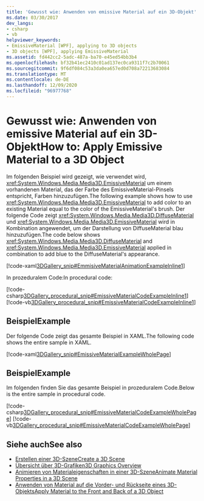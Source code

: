 ```yaml
---
title: 'Gewusst wie: Anwenden von emissive Material auf ein 3D-Objekt'
ms.date: 03/30/2017
dev_langs:
- csharp
- vb
helpviewer_keywords:
- EmissiveMaterial [WPF], applying to 3D objects
- 3D objects [WPF], applying EmissiveMaterial
ms.assetid: fd442cc2-5adc-487a-ba70-e45ed54bb3b4
ms.openlocfilehash: bf32b41ec2410c01ad137ec0ca9311f7c2b70061
ms.sourcegitcommit: 9f6df084c53a3da0ea657ed0d708a72213683084
ms.translationtype: MT
ms.contentlocale: de-DE
ms.lasthandoff: 12/09/2020
ms.locfileid: "96977768"
---
```

# <a name="how-to-apply-emissive-material-to-a-3d-object"></a><span data-ttu-id="cba1c-102">Gewusst wie: Anwenden von emissive Material auf ein 3D-Objekt</span><span class="sxs-lookup"><span data-stu-id="cba1c-102">How to: Apply Emissive Material to a 3D Object</span></span>
<span data-ttu-id="cba1c-103">Im folgenden Beispiel wird gezeigt, wie verwendet wird, <xref:System.Windows.Media.Media3D.EmissiveMaterial> um einem vorhandenen Material, das der Farbe des EmissiveMaterial-Pinsels entspricht, Farben hinzuzufügen.</span><span class="sxs-lookup"><span data-stu-id="cba1c-103">The following example shows how to use <xref:System.Windows.Media.Media3D.EmissiveMaterial> to add color to an existing Material equal to the color of the EmissiveMaterial's brush.</span></span> <span data-ttu-id="cba1c-104">Der folgende Code zeigt <xref:System.Windows.Media.Media3D.DiffuseMaterial> und <xref:System.Windows.Media.Media3D.EmissiveMaterial> wird in Kombination angewendet, um der Darstellung von DiffuseMaterial blau hinzuzufügen.</span><span class="sxs-lookup"><span data-stu-id="cba1c-104">The code below shows <xref:System.Windows.Media.Media3D.DiffuseMaterial> and <xref:System.Windows.Media.Media3D.EmissiveMaterial> applied in combination to add blue to the DiffuseMaterial's appearance.</span></span>  
  
 [!code-xaml[3DGallery_snip#EmmisiveMaterialAnimationExampleInline1](~/samples/snippets/csharp/VS_Snippets_Wpf/3DGallery_snip/CS/EmissiveMaterialExample.xaml#emmisivematerialanimationexampleinline1)]  
  
 <span data-ttu-id="cba1c-105">In prozeduralem Code:</span><span class="sxs-lookup"><span data-stu-id="cba1c-105">In procedural code:</span></span>  
  
 [!code-csharp[3DGallery_procedural_snip#EmissiveMaterialCodeExampleInline1](~/samples/snippets/csharp/VS_Snippets_Wpf/3DGallery_procedural_snip/CSharp/EmissiveMaterialExample.cs#emissivematerialcodeexampleinline1)]
 [!code-vb[3DGallery_procedural_snip#EmissiveMaterialCodeExampleInline1](~/samples/snippets/visualbasic/VS_Snippets_Wpf/3DGallery_procedural_snip/visualbasic/emissivematerialexample.vb#emissivematerialcodeexampleinline1)]  
  
## <a name="example"></a><span data-ttu-id="cba1c-106">Beispiel</span><span class="sxs-lookup"><span data-stu-id="cba1c-106">Example</span></span>  
 <span data-ttu-id="cba1c-107">Der folgende Code zeigt das gesamte Beispiel in XAML.</span><span class="sxs-lookup"><span data-stu-id="cba1c-107">The following code shows the entire sample in XAML.</span></span>  
  
 [!code-xaml[3DGallery_snip#EmissiveMaterialExampleWholePage](~/samples/snippets/csharp/VS_Snippets_Wpf/3DGallery_snip/CS/EmissiveMaterialExample.xaml#emissivematerialexamplewholepage)]  
  
## <a name="example"></a><span data-ttu-id="cba1c-108">Beispiel</span><span class="sxs-lookup"><span data-stu-id="cba1c-108">Example</span></span>  
 <span data-ttu-id="cba1c-109">Im folgenden finden Sie das gesamte Beispiel in prozeduralem Code.</span><span class="sxs-lookup"><span data-stu-id="cba1c-109">Below is the entire sample in procedural code.</span></span>  
  
 [!code-csharp[3DGallery_procedural_snip#EmissiveMaterialCodeExampleWholePage](~/samples/snippets/csharp/VS_Snippets_Wpf/3DGallery_procedural_snip/CSharp/EmissiveMaterialExample.cs#emissivematerialcodeexamplewholepage)]
 [!code-vb[3DGallery_procedural_snip#EmissiveMaterialCodeExampleWholePage](~/samples/snippets/visualbasic/VS_Snippets_Wpf/3DGallery_procedural_snip/visualbasic/emissivematerialexample.vb#emissivematerialcodeexamplewholepage)]  
  
## <a name="see-also"></a><span data-ttu-id="cba1c-110">Siehe auch</span><span class="sxs-lookup"><span data-stu-id="cba1c-110">See also</span></span>

- [<span data-ttu-id="cba1c-111">Erstellen einer 3D-Szene</span><span class="sxs-lookup"><span data-stu-id="cba1c-111">Create a 3D Scene</span></span>](how-to-create-a-3-d-scene.md)
- [<span data-ttu-id="cba1c-112">Übersicht über 3D-Grafiken</span><span class="sxs-lookup"><span data-stu-id="cba1c-112">3D Graphics Overview</span></span>](3-d-graphics-overview.md)
- [<span data-ttu-id="cba1c-113">Animieren von Materialeigenschaften in einer 3D-Szene</span><span class="sxs-lookup"><span data-stu-id="cba1c-113">Animate Material Properties in a 3D Scene</span></span>](how-to-animate-material-properties-in-a-3-d-scene.md)
- [<span data-ttu-id="cba1c-114">Anwenden von Material auf die Vorder- und Rückseite eines 3D-Objekts</span><span class="sxs-lookup"><span data-stu-id="cba1c-114">Apply Material to the Front and Back of a 3D Object</span></span>](how-to-apply-material-to-the-front-and-back-of-a-3-d-object.md)
